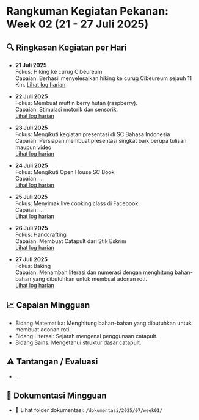 # Rangkuman Kegiatan Pekanan: Week 02 (21 - 27 Juli 2025)

## 🔍 Ringkasan Kegiatan per Hari

- **21 Juli 2025**  
  Fokus: Hiking ke curug Cibeureum  
  Capaian: Berhasil menyelesaikan hiking ke curug Cibeureum sejauh 11 Km.
  [Lihat log harian](./21juli2025.md)

- **22 Juli 2025**  
  Fokus: Membuat muffin berry hutan (raspberry).  
  Capaian: Stimulasi motorik dan sensorik.  
  [Lihat log harian](./22juli2025.md)

- **23 Juli 2025**  
  Fokus: Mengikuti kegiatan presentasi di SC Bahasa Indonesia  
  Capaian: Persiapan membuat presentasi singkat baik berupa tulisan maupun video  
  [Lihat log harian](./23juli2025.md)

- **24 Juli 2025**  
  Fokus: Mengikuti Open House SC Book  
  Capaian: ...  
  [Lihat log harian](./24juli2025.md)

- **25 Juli 2025**  
  Fokus: Menyimak live cooking class di Facebook  
  Capaian: ...  
  [Lihat log harian](./25juli2025.md)

- **26 Juli 2025**  
  Fokus: Handcrafting  
  Capaian: Membuat Catapult dari Stik Eskrim  
  [Lihat log harian](./26juli2025.md)

- **27 Juli 2025**  
  Fokus: Baking  
  Capaian: Menambah literasi dan numerasi dengan menghitung bahan-bahan yang dibutuhkan untuk membuat adonan roti.  
  [Lihat log harian](./27juli2025.md)

## 📈 Capaian Mingguan
- Bidang Matematika: Menghitung bahan-bahan yang dibutuhkan untuk membuat adonan roti.
- Bidang Literasi: Sejarah mengenai penggunaan catapult.
- Bidang Sains: Mengetahui struktur dasar catapult.

## ⚠️ Tantangan / Evaluasi
- ...

## 📂 Dokumentasi Mingguan
- 📸 Lihat folder dokumentasi: `/dokumentasi/2025/07/week01/`
